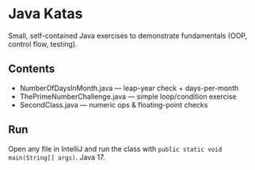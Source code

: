 # Java Katas
Small, self-contained Java exercises to demonstrate fundamentals (OOP, control flow, testing).

## Contents
- NumberOfDaysInMonth.java — leap-year check + days-per-month
- ThePrimeNumberChallenge.java — simple loop/condition exercise
- SecondClass.java — numeric ops & floating-point checks

## Run
Open any file in IntelliJ and run the class with `public static void main(String[] args)`.
Java 17.
